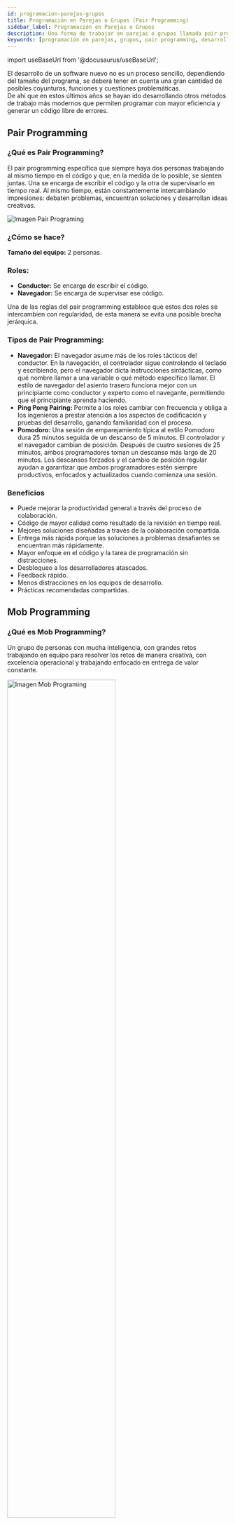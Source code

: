 ```yaml
---
id: programacion-parejas-grupos
title: Programación en Parejas o Grupos (Pair Programming)
sidebar_label: Programación en Parejas o Grupos
description: Una forma de trabajar en parejas o grupos llamada pair programming para asegurar que los trabajos se realicen bien de forma colaborativa.
keywords: [programación en parejas, grupos, pair programming, desarrollo pair programming, software, EOS, EOS Costa Rica, ¿Qué es pair programming?, ¿Cómo aplicar pair programming?]
---
```

import useBaseUrl from '@docusaurus/useBaseUrl';


El desarrollo de un software nuevo no es un proceso sencillo, dependiendo del tamaño del programa, se deberá tener en cuenta una gran cantidad de posibles coyunturas, funciones y cuestiones problemáticas.  
De ahí que en estos últimos años se hayan ido desarrollando otros métodos de trabajo más modernos que permiten programar con mayor eficiencia y generar un código libre de errores.


## Pair Programming

### ¿Qué es Pair Programming?
El pair programming específica que siempre haya dos personas trabajando al mismo tiempo en el código y que, en la medida de lo posible, se sienten juntas. Una se encarga de escribir el código y la otra de supervisarlo en tiempo real. Al mismo tiempo, están constantemente intercambiando impresiones: debaten problemas, encuentran soluciones y desarrollan ideas creativas. 

<div style={{  textAlign: "center" }}>
<img alt="Imagen Pair Programing"  src={ useBaseUrl( 'img/metodosProgramacion/PairProgramming.png' )} /> </div>

### ¿Cómo se hace?
**Tamaño del equipo:** 2 personas.

### Roles:

- **Conductor:** Se encarga de escribir el código. 
- **Navegador:** Se encarga de supervisar ese código. 

Una de las reglas del pair programming establece que estos dos roles se intercambien con regularidad, de esta manera se evita una posible brecha jerárquica.

### Tipos de Pair Programming:

- **Navegador:** El navegador asume más de los roles tácticos del conductor. En la navegación, el controlador sigue controlando el teclado y escribiendo, pero el navegador dicta instrucciones sintácticas, como qué nombre llamar a una variable o qué método específico llamar. El estilo de navegador del asiento trasero funciona mejor con un principiante como conductor y experto como el navegante, permitiendo que el principiante aprenda haciendo.
- **Ping Pong Pairing:**  Permite a los roles cambiar con frecuencia y obliga a los ingenieros a prestar atención a los aspectos de codificación y pruebas del desarrollo, ganando familiaridad con el proceso.
- **Pomodoro:** Una sesión de emparejamiento típica al estilo Pomodoro dura 25 minutos seguida de un descanso de 5 minutos. El controlador y el navegador cambian de posición. Después de cuatro sesiones de 25 minutos, ambos programadores toman un descanso más largo de 20 minutos. Los descansos forzados y el cambio de posición regular ayudan a garantizar que ambos programadores estén siempre productivos, enfocados y actualizados cuando comienza una sesión.

### Beneficios

- Puede mejorar la productividad general a través del proceso de colaboración.
- Código de mayor calidad como resultado de la revisión en tiempo real.
- Mejores soluciones diseñadas a través de la colaboración compartida.
- Entrega más rápida porque las soluciones a problemas desafiantes se encuentran más rápidamente.
- Mayor enfoque en el código y la tarea de programación sin distracciones.
- Desbloqueo a los desarrolladores atascados.
- Feedback rápido.
- Menos distracciones en los equipos de desarrollo.
- Prácticas recomendadas compartidas.

## Mob Programming

### ¿Qué es Mob Programming?

Un grupo de personas con mucha inteligencia, con grandes retos trabajando en equipo para resolver los retos de manera creativa, con excelencia operacional y trabajando enfocado en entrega de valor constante.
<div style={{  textAlign: "center" }}>
<img alt="Imagen Mob Programing" width="70%" src={ useBaseUrl( 'img/metodosProgramacion/MobProgramming.png' )} /> </div>

### ¿Cómo se hace?

**Tamaño del equipo:** 3-6 personas.

### Roles:

- **Conductor:** Recibe input del equipo y ejecuta la implementación de las ideas.
- **Navegadores:** Son los que le dan dirección al conductor, también es la voz del equipo.

### Bias for Action:

- Evitar quedarse en conversaciones abstractas por mucho tiempo.
- No discuta un problema por más de 10 minutos (Recomendado).
- Si hay más de una solución a un problema experimente con dos o 3 (Use
paretto).
- Use ejemplos para mantener la conversación caminando.
- Las ideas de los navegadores solo se implementan por el conductor.
- El nivel de habilidad del conductor es clave para que los navegadores desarrollen más las instrucciones.
- Feedback inmediato.
- Aprender o contribuir.
- Agilidad en comunicación.
- Retrospectiva.
- Empatía y respeto.

### Artefactos:

- Backlog de problemas específicos definidos por el product owner o el tech lead.
- Alineación en programación de katas (Código nuevo, corrección de errores, desarrollo impulsado por pruebas, refactorización).
- Test automation.
- Repo - DevOps.

### Tipos de Mob Programming:

- **Expert-Expert:** Mayor productividad y resultados de alta calidad, mínima disrupción de los acercamientos y exploración a retar soluciones existentes.
- **Expert-Novice:** Mayor oportunidad de exploración de soluciones y oportunidades de mentorship para personas nuevas en el equipo. El novato es más propenso a retar soluciones existentes y aporta disrupción, y el experto al enseñar se puede replantear paradigmas existentes. El riesgo de que los expertos no puedan desarrollar paciencia para enseñar puede traer conflicto y afectar la
cultura de la organización.
- **Novice-Novice:** Normalmente no es recomendado para soluciones complejas pero bueno para innovación siempre y cuando se pueda desarrollar con un mentor que pueda generar un role model.
- **With audience:** El equipo está trabajando con una audiencia de partes interesadas o usuarios.

### El Valor del Mobbing:

- Soluciones se entregan más rápido, con mayor calidad por medio del incremento del enfoque.
- Mitiga las tareas tediosas, tiene visibilidad 360 y mejora la automatización.
- Apalanca el entrenamiento entre miembros del equipo.
- Entrega resultados más rápido reduciendo el tiempo del work in progress y eliminando tiempos de handoff entre equipos y mitiga los problemas de comunicación.
- Puede incrementar el tiempo de entrega de una tarea por la cantidad de personas pensando alrededor de una tarea individual, pero bajan aproximadamente 15% de defectos o margen de error, se mitiga refactoring, retrabajo y soporte de la tarea o el entregable.
- Satisfacción se incrementa un 96% entre programadores.
- Entrenamiento ágil.
- Team building y comunicación.
- Más opciones de soluciones para varios problemas a la vez.

### Beneficios para Otras Organizaciones y Servicios

- Reclutamiento.
- Diseño (Servicio, UX, Producción).
- Deuda tecnológica y refactorización.

>Información brindada por:
>**Julian Alvarado**
>- Twitter [@jascorecr](https://twitter.com/jascorecr)  
>- Linkedin: [alvarado.lj.1](https://www.linkedin.com/in/alvaradolj1/)
>- Telegram: https://t.me/joinchat/JWCCqxZZe7tk7ITpztxTsw  
>- Youtube: [Kata Collective](https://www.youtube.com/channel/UC8elsb71RJlP9mG6aQgTc_A)